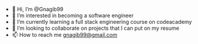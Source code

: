 - 👋 Hi, I’m @Gnagib99
- 👀 I’m interested in becoming a software engineer
- 🌱 I’m currently learning a full stack engineering course on codeacademy 
- 💞️ I’m looking to collaborate on projects that I can put on my resume 
- 📫 How to reach me gnagib99@gmail.com

<!---
Gnagib99/Gnagib99 is a ✨ special ✨ repository because its `README.md` (this file) appears on your GitHub profile.
You can click the Preview link to take a look at your changes.
--->
